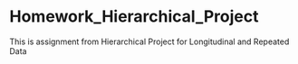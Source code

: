 # Homework_Hierarchical_Project
This is assignment from Hierarchical Project for Longitudinal and Repeated Data
